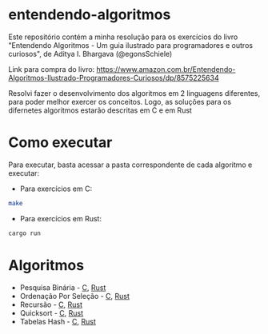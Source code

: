# entendendo-algoritmos

Este repositório contém a minha resolução para os exercícios do livro "Entendendo Algoritmos - Um guia ilustrado para programadores e outros curiosos", de Aditya I. Bhargava (@egonsSchiele)

Link para compra do livro: https://www.amazon.com.br/Entendendo-Algoritmos-Ilustrado-Programadores-Curiosos/dp/8575225634

Resolvi fazer o desenvolvimento dos algoritmos em 2 linguagens diferentes, para poder melhor exercer os conceitos. Logo, as soluções para os difernetes algoritmos estarão descritas em C e em Rust

# Como executar

Para executar, basta acessar a pasta correspondente de cada algoritmo e executar:

* Para exercícios em C:
```bash
make
```
* Para exercícios em Rust:
```bash
cargo run
```

# Algoritmos 

* Pesquisa Binária - [C](01.pesquisa_binaria/c), [Rust](01.pesquisa_binaria/rust/pesquisabinaria)
* Ordenação Por Seleção - [C](02.ordenacao_selecao/c), [Rust](02.ordenacao_selecao/rust/ordenacao_selecao)
* Recursão - [C](03.recursao/c), [Rust](03.recursao/rust)
* Quicksort - [C](04.quicksort/c), [Rust](04.quicksort/rust)
* Tabelas Hash - [C](05.hash/c), [Rust](05.hash/rust)
